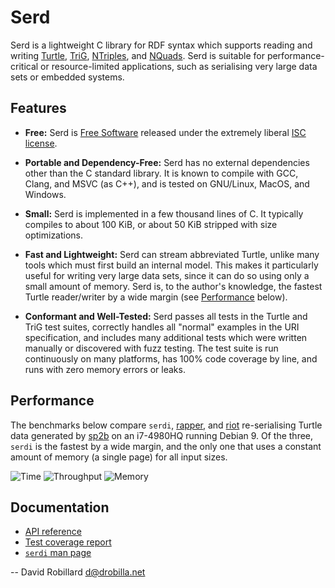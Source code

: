 Serd
====

Serd is a lightweight C library for RDF syntax which supports reading and
writing [Turtle][], [TriG][], [NTriples][], and [NQuads][].  Serd is suitable
for performance-critical or resource-limited applications, such as serialising
very large data sets or embedded systems.

Features
--------

 * **Free:** Serd is [Free Software][] released under the extremely liberal
   [ISC license][].

 * **Portable and Dependency-Free:** Serd has no external dependencies other
   than the C standard library.  It is known to compile with GCC, Clang, and
   MSVC (as C++), and is tested on GNU/Linux, MacOS, and Windows.

 * **Small:** Serd is implemented in a few thousand lines of C.  It typically
   compiles to about 100 KiB, or about 50 KiB stripped with size optimizations.

 * **Fast and Lightweight:** Serd can stream abbreviated Turtle, unlike many
   tools which must first build an internal model.  This makes it particularly
   useful for writing very large data sets, since it can do so using only a
   small amount of memory.  Serd is, to the author's knowledge, the fastest
   Turtle reader/writer by a wide margin (see [Performance](#performance)
   below).

 * **Conformant and Well-Tested:** Serd passes all tests in the Turtle and TriG
   test suites, correctly handles all "normal" examples in the URI
   specification, and includes many additional tests which were written
   manually or discovered with fuzz testing.  The test suite is run
   continuously on many platforms, has 100% code coverage by line, and runs
   with zero memory errors or leaks.

Performance
-----------

The benchmarks below compare `serdi`, [rapper][], and [riot][] re-serialising
Turtle data generated by [sp2b][] on an i7-4980HQ running Debian 9.  Of the
three, `serdi` is the fastest by a wide margin, and the only one that uses a
constant amount of memory (a single page) for all input sizes.

![Time](http://drobilla.gitlab.io/serd/images/serdi-time.svg)
![Throughput](http://drobilla.gitlab.io/serd/images/serdi-throughput.svg)
![Memory](http://drobilla.gitlab.io/serd/images/serdi-memory.svg)

Documentation
-------------

 * [API reference](https://drobilla.gitlab.io/serd/doc/html/index.html)
 * [Test coverage report](https://drobilla.gitlab.io/serd/coverage/index.html)
 * [`serdi` man page](https://drobilla.gitlab.io/serd/man/serdi.html)

 -- David Robillard <d@drobilla.net>

[Turtle]: https://www.w3.org/TR/turtle/
[TriG]: https://www.w3.org/TR/trig/
[NTriples]: https://www.w3.org/TR/n-triples/
[NQuads]: https://www.w3.org/TR/n-quads/
[Free Software]: http://www.gnu.org/philosophy/free-sw.html
[ISC license]: http://opensource.org/licenses/isc
[rapper]: http://librdf.org/raptor/
[riot]: https://jena.apache.org/
[sp2b]: http://www2.informatik.uni-freiburg.de/~mschmidt/docs/sp2b.pdf
